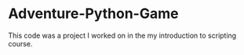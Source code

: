# Adventure-Python-Game

This code was a project I worked on in the my introduction to scripting course.
